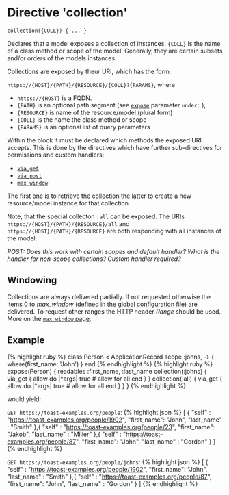 # Directive 'collection'

`collection({COLL}) { ... }`

Declares that a model exposes a collection of instances. `{COLL}` is the name of a class method or scope of the model. Generally, they are certain subsets and/or orders of the models instances.

Collections are exposed by theur URI, which has the form:

`https://{HOST}/{PATH}/{RESOURCE}/{COLL}?{PARAMS}`, where

* `https://{HOST}` is a FQDN.
* `{PATH}` is an optional path segment (see [`expose`](expose) parameter `under:` ),
* `{RESOURCE}` is name of the resource/model (plural form)
* `{COLL}` is the name the class method or scope
* `{PARAMS}` is an optional list of query parameters

Within the block it must be declared which methods the exposed URI
accepts. This is done by the directives which have further
sub-directives for permissions and custom handlers:

* [`via_get`](via_get) <!-- [C.1]-->
* [`via_post`](via_post) <!-- [C.1] -->
* [`max_window`](max_window) <!-- [C.2] -->

The first one is to retrieve the collection the latter to create a new resource/model instance for that collection.

Note, that the special collecton `:all` can be exposed. The URIs `https://{HOST}/{PATH}/{RESOURCE}/all` and `https://{HOST}/{PATH}/{RESOURCE}` are both responding with all instances of the model.

*POST: Does this work with certain scopes and default handler? What is the handler for non-scope collections? Custom handler required?*

## Windowing

Collections are always delivered partially. If not requested otherwise
the items 0 to _max_window_ (defined in the
[global configuration file](global_config)) are delivered. To request
other ranges the HTTP header _Range_ should be used. More on the
[`max_window` page](max_window).

## Example

{% highlight ruby %}
class Person < ApplicationRecord
  scope :johns, -> { where(first_name: 'John') }
end
{% endhighlight %}
{% highlight ruby %}
expose(Person) {
  readables :first_name, :last_name
  collection(:johns) {
    via_get {
      allow do |*args|
        true # allow for all
      end
    }
  }
  collection(:all) {
    via_get {
      allow do |*args|
        true # allow for all
      end
    }
  }
}
{% endhighlight %}

would yield:

`GET https://toast-examples.org/people`:
{% highlight json %}
[
    {
	"self"      : "https://toast-examples.org/people/1902",
	"first_name": "John",
	"last_name" : "Smith"
    },{
	"self"      : "https://toast-examples.org/people/23",
	"first_name": "Jakob",
	"last_name" : "Miller"
    },{
	"self"      : "https://toast-examples.org/people/87",
	"first_name": "John",
	"last_name" : "Gordon"
    }
]
{% endhighlight %}

`GET https://toast-examples.org/people/johns`:
{% highlight json %}
[
    {
	"self"      : "https://toast-examples.org/people/1902",
	"first_name": "John",
	"last_name" : "Smith"
    },{
	"self"      : "https://toast-examples.org/people/87",
	"first_name": "John",
	"last_name" : "Gordon"
    }
]
{% endhighlight %}
